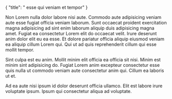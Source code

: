 {
  "title": " esse qui veniam et tempor"
}

Non Lorem nulla dolor labore nisi aute. Commodo aute adipisicing veniam aute esse fugiat officia veniam laborum. Sunt occaecat proident exercitation magna adipisicing ad sint enim laborum aliquip duis adipisicing magna amet. Fugiat ea consectetur Lorem elit do occaecat velit. Irure deserunt anim dolor elit eu ea esse. Et dolore pariatur officia aliquip eiusmod veniam ea aliquip cillum Lorem qui. Qui ut ad quis reprehenderit cillum qui esse mollit tempor.

Sint culpa est eu anim. Mollit minim elit officia ea officia sit nisi. Minim est minim sint adipisicing do. Fugiat Lorem anim excepteur consectetur esse quis nulla ut commodo veniam aute consectetur anim qui. Cillum ea laboris ut et.

Ad ea aute nisi ipsum id dolor deserunt officia ullamco. Elit est labore irure voluptate ipsum. Ipsum qui consectetur aliqua ad voluptate.